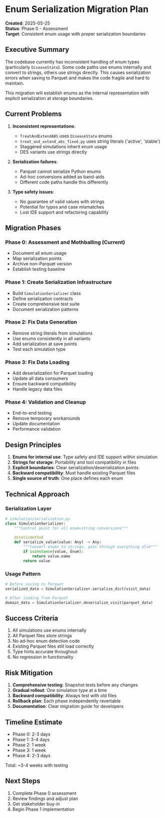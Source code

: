 # Enum Serialization Migration Plan

**Created**: 2025-05-25  
**Status**: Phase 0 - Assessment  
**Target**: Consistent enum usage with proper serialization boundaries

## Executive Summary

The codebase currently has inconsistent handling of enum types (particularly `DiseaseState`). Some code paths use enums internally and convert to strings, others use strings directly. This causes serialization errors when saving to Parquet and makes the code fragile and hard to maintain.

This migration will establish enums as the internal representation with explicit serialization at storage boundaries.

## Current Problems

1. **Inconsistent representations**: 
   - `TreatAndExtendABS` uses `DiseaseState` enums
   - `treat_and_extend_abs_fixed.py` uses string literals ('active', 'stable')
   - Staggered simulations inherit enum usage
   - DES variants use strings directly

2. **Serialization failures**: 
   - Parquet cannot serialize Python enums
   - Ad-hoc conversions added as band-aids
   - Different code paths handle this differently

3. **Type safety issues**:
   - No guarantee of valid values with strings
   - Potential for typos and case mismatches
   - Lost IDE support and refactoring capability

## Migration Phases

### Phase 0: Assessment and Mothballing (Current)
- Document all enum usage
- Map serialization points
- Archive non-Parquet version
- Establish testing baseline

### Phase 1: Create Serialization Infrastructure
- Build `SimulationSerializer` class
- Define serialization contracts
- Create comprehensive test suite
- Document serialization patterns

### Phase 2: Fix Data Generation
- Remove string literals from simulations
- Use enums consistently in all variants
- Add serialization at save points
- Test each simulation type

### Phase 3: Fix Data Loading  
- Add deserialization for Parquet loading
- Update all data consumers
- Ensure backward compatibility
- Handle legacy data files

### Phase 4: Validation and Cleanup
- End-to-end testing
- Remove temporary workarounds
- Update documentation
- Performance validation

## Design Principles

1. **Enums for internal use**: Type safety and IDE support within simulation
2. **Strings for storage**: Portability and tool compatibility in files
3. **Explicit boundaries**: Clear serialization/deserialization points
4. **Backward compatibility**: Must handle existing Parquet files
5. **Single source of truth**: One place defines each enum

## Technical Approach

### Serialization Layer
```python
# simulation/serialization.py
class SimulationSerializer:
    """Central point for all enum↔string conversions"""
    
    @staticmethod
    def serialize_value(value: Any) -> Any:
        """Convert enums to strings, pass through everything else"""
        if isinstance(value, Enum):
            return value.name
        return value
```

### Usage Pattern
```python
# Before saving to Parquet
serialized_data = SimulationSerializer.serialize_dict(visit_data)

# After loading from Parquet  
domain_data = SimulationSerializer.deserialize_visit(parquet_data)
```

## Success Criteria

1. All simulations use enums internally
2. All Parquet files store strings
3. No ad-hoc enum detection code
4. Existing Parquet files still load correctly
5. Type hints accurate throughout
6. No regression in functionality

## Risk Mitigation

1. **Comprehensive testing**: Snapshot tests before any changes
2. **Gradual rollout**: One simulation type at a time
3. **Backward compatibility**: Always test with old files
4. **Rollback plan**: Each phase independently revertable
5. **Documentation**: Clear migration guide for developers

## Timeline Estimate

- Phase 0: 2-3 days
- Phase 1: 3-4 days  
- Phase 2: 1 week
- Phase 3: 1 week
- Phase 4: 2-3 days

Total: ~3-4 weeks with testing

## Next Steps

1. Complete Phase 0 assessment
2. Review findings and adjust plan
3. Get stakeholder buy-in
4. Begin Phase 1 implementation
